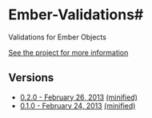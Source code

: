 # Ember-Validations#

Validations for Ember Objects

[See the project for more information](https://github.com/dockyard/ember-validations)

## Versions ##

* [0.2.0 - February 26, 2013](https://raw.github.com/bcardarella/ember-builds/master/validations/ember-validations-0.2.0.js) [(minified)](https://raw.github.com/bcardarella/ember-builds/master/validations/ember-validations-0.2.0.min.js) 
* [0.1.0 - February 24, 2013](https://raw.github.com/bcardarella/ember-builds/master/validations/ember-validations-0.1.0.js) [(minified)](https://raw.github.com/bcardarella/ember-builds/master/validations/ember-validations-0.1.0.min.js) 
